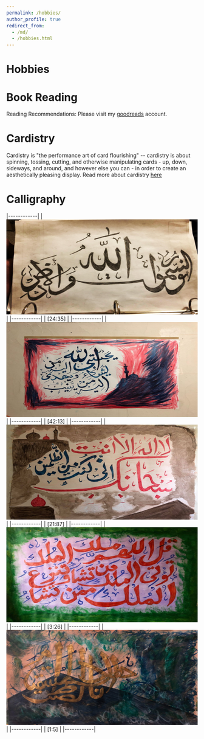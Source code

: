 ```yaml
---
permalink: /hobbies/
author_profile: true
redirect_from: 
  - /md/
  - /hobbies.html
---
```


Hobbies
======

Book Reading
======
Reading Recommendations: Please visit my [goodreads](https://www.goodreads.com/user/show/126347827-husnain-mubarik) account.

Cardistry
======
Cardistry is "the performance art of card flourishing" -- cardistry is about spinning, tossing, cutting, and otherwise manipulating cards - up, down, sideways, and around, and however else you can - in order to create an aesthetically pleasing display.
Read more about cardistry [here](https://playingcarddecks.com/blogs/all-in/what-is-cardistry)

Calligraphy 
======

|------------|
| <img src="../images/art-1.jpg" width="250%" height="250">  | 
|------------|
| [24:35]      |
|------------|
| <img src="../images/art-2.jpg" width="250%" height="250">  | 
|------------|
| [42:13]      |
|------------|
| <img src="../images/art-3.jpg" width="250%" height="250">  | 
|------------|
| [21:87]      |
|------------|
| <img src="../images/art-4.jpg" width="250%" height="250">  | 
|------------|
| [3:26]      |
|------------|
| <img src="../images/art-5.jpg" width="250%" height="250">  | 
|------------|
| [1:5]      |
|------------|

